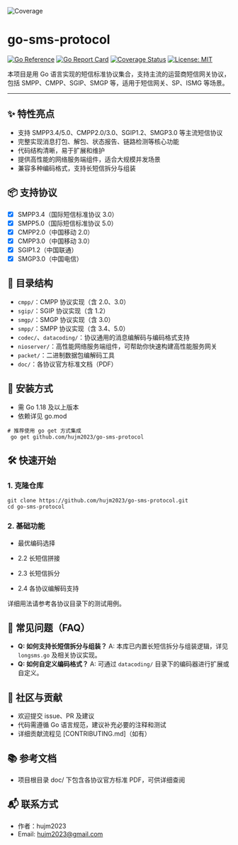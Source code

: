 <!-- @format -->

![Coverage](https://img.shields.io/badge/Coverage-49.7%25-yellow)

# go-sms-protocol

[![Go Reference](https://pkg.go.dev/badge/github.com/hujm2023/go-sms-protocol.svg)](https://pkg.go.dev/github.com/hujm2023/go-sms-protocol)
[![Go Report Card](https://goreportcard.com/badge/github.com/hujm2023/go-sms-protocol)](https://goreportcard.com/report/github.com/hujm2023/go-sms-protocol)
[![Coverage Status](https://coveralls.io/repos/github/hujm2023/go-sms-protocol/badge.svg?branch=main)](https://coveralls.io/github/hujm2023/go-sms-protocol?branch=main)
[![License: MIT](https://img.shields.io/badge/License-MIT-yellow.svg)](LICENSE)

本项目是用 Go 语言实现的短信标准协议集合，支持主流的运营商短信网关协议，包括 SMPP、CMPP、SGIP、SMGP 等，适用于短信网关、SP、ISMG 等场景。

---

## ✨ 特性亮点

- 支持 SMPP3.4/5.0、CMPP2.0/3.0、SGIP1.2、SMGP3.0 等主流短信协议
- 完整实现消息打包、解包、状态报告、链路检测等核心功能
- 代码结构清晰，易于扩展和维护
- 提供高性能的网络服务端组件，适合大规模并发场景
- 兼容多种编码格式，支持长短信拆分与组装

## 📦 支持协议

- [x] SMPP3.4（国际短信标准协议 3.0）
- [x] SMPP5.0（国际短信标准协议 5.0）
- [x] CMPP2.0（中国移动 2.0）
- [x] CMPP3.0（中国移动 3.0）
- [x] SGIP1.2（中国联通）
- [x] SMGP3.0（中国电信）

## 📁 目录结构

- `cmpp/`：CMPP 协议实现（含 2.0、3.0）
- `sgip/`：SGIP 协议实现（含 1.2）
- `smgp/`：SMGP 协议实现（含 3.0）
- `smpp/`：SMPP 协议实现（含 3.4、5.0）
- `codec/`、`datacoding/`：协议通用的消息编解码与编码格式支持
- `nioserver/`：高性能网络服务端组件，可帮助你快速构建高性能服务网关
- `packet/`：二进制数据包编解码工具
- `doc/`：各协议官方标准文档（PDF）

## 🚀 安装方式

- 需 Go 1.18 及以上版本
- 依赖详见 go.mod

```shell
# 推荐使用 go get 方式集成
 go get github.com/hujm2023/go-sms-protocol
```

## 🛠️ 快速开始

### 1. 克隆仓库

```shell
git clone https://github.com/hujm2023/go-sms-protocol.git
cd go-sms-protocol
```

### 2. 基础功能

- 最优编码选择

- 2.2 长短信拼接

- 2.3 长短信拆分

- 2.4 各协议编解码支持

详细用法请参考各协议目录下的测试用例。

## 🙋 常见问题（FAQ）

- **Q: 如何支持长短信拆分与组装？**
  A: 本库已内置长短信拆分与组装逻辑，详见 `longsms.go` 及相关协议实现。
- **Q: 如何自定义编码格式？**
  A: 可通过 `datacoding/` 目录下的编码器进行扩展或自定义。

## 🤝 社区与贡献

- 欢迎提交 issue、PR 及建议
- 代码需遵循 Go 语言规范，建议补充必要的注释和测试
- 详细贡献流程见 [CONTRIBUTING.md]（如有）

## 📚 参考文档

- 项目根目录 doc/ 下包含各协议官方标准 PDF，可供详细查阅

## 📬 联系方式

- 作者：hujm2023
- Email: <hujm2023@gmail.com>
